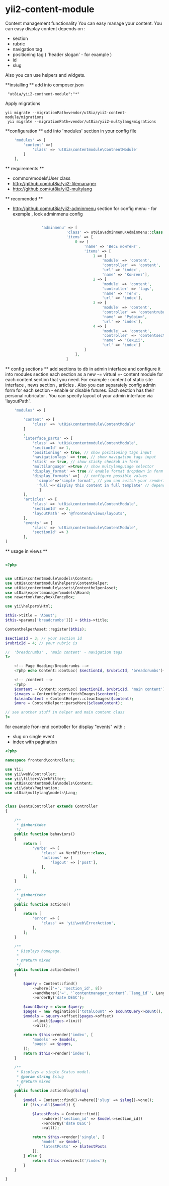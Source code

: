 # yii2-content-module
Content management functionality 
You can easy manage your content.
You can easy display content depends on :
  - section
  - rubric
  - navigation tag
  - positioning tag ( 'header slogan' - for example )
  - id
  - slug
  
Also you can use helpers and widgets.

**installing **
add into composer.json
~~~
 "ut8ia/yii2-contnent-module":"*"
 ~~~
 
 Apply migrations
 ~~~
 yii migrate --migrationPath=vendor/ut8ia/yii2-content-module/migrations
  yii migrate --migrationPath=vendor/ut8ia/yii2-multylang/migrations
 ~~~
 
 **configuration  **
 add into 'modules' section in your config file 
 
 ~~~php
     'modules' => [
         'content' =>[
             'class' => 'ut8ia\contentmodule\ContnentModule'
         ]
     ],
 ~~~
 
 
 ** requirements **
 - common\models\User class
 - http://github.com/ut8ia/yii2-filemanager
 - http://github.com/ut8ia/yii2-multylang
 
 
 ** recomended **
 - http://github.com/ut8ia/yii2-adminmenu
 section for config menu - for exemple , look adminmenu config
 ~~~php
 
                 'adminmenu' => [
                            'class' => ut8ia\adminmenu\Adminmenu::class,
                            'items' => [
                                0 => [
                                    'name' => 'Весь контент',
                                    'items' => [
                                        1 => [
                                            'module' => 'content',
                                            'controller' => 'content',
                                            'url' => 'index',
                                            'name' => 'Контент'],
                                        2 => [
                                            'module' => 'content',
                                            'controller' => 'tags',
                                            'name' => 'Теги',
                                            'url' => 'index'],
                                        3 => [
                                            'module' => 'content',
                                            'controller' => 'contentrubrics',
                                            'name' => 'Рубріки',
                                            'url' => 'index'],
                                        4 => [
                                            'module' => 'content',
                                            'controller' => 'contentsections',
                                            'name' => 'Секції',
                                            'url' => 'index']
                                    ]
                                ],
                            ]
 ~~~
 
 
 ** config sections **
 add sections to db in admin interface and configure it into modules section 
 each section as a new -= virtual =- content module for each content section that you need.
 For example : content of static site interface , news section , articles .
 Also you can separately config admin form for each section - enable or disable futures.
 Each section has their personal rubricator .
 You can specify layout of your admin interface via 'layoutPath'.
 ~~~php
     'modules' => [
         
         'content' => [
             'class' => 'ut8ia\contentmodule\ContentModule'
         ]
         ,
         'interface_parts' => [
             'class' => 'ut8ia\contentmodule\ContentModule',
             'sectionId' => 1,
             'positioning' => true, // show positioning tags input
             'navigationTags' => true, // show navigation tags input
             'stick' => true, // show sticky checkob in form
             'multilanguage' =>true // show multylanguiage selector
             'display_format' => true // enable format dropdown in form 
             'display_formats' =>[  // configure possible values
               'simple'=>'simple format', // you can switch your rendering 
               'full'=>'display this content in full template' // depends on this values             
                ]
         ],
         'articles' => [
             'class' => 'ut8ia\contentmodule\ContentModule',
             'sectionId' => 2,
             'layoutPath' => '@frontend/views/layouts',
         ],
         'events' => [
             'class' => 'ut8ia\contentmodule\ContentModule',
             'sectionId' => 3
         ],
 ]
 ~~~
 
 ** usage in views **

 ~~~php
 
 <?php
 
 
 use ut8ia\contentmodule\models\Content;
 use ut8ia\contentmodule\helpers\ContentHelper;
 use ut8ia\contentmodule\assets\ContenthelperAsset;
 use ut8ia\expertsmanager\models\Board;
 use newerton\fancybox\FancyBox;
 
 use yii\helpers\Html;
 
 $this->title = 'About';
 $this->params['breadcrumbs'][] = $this->title;
 
 ContenthelperAsset::register($this);
 
 $sectionId = 3; // your section id
 $rubricId = 4; // your rubric is
 
 //  'breadcrumbs' , 'main content' - navigation tags
?>
 
     <!-- Page Heading/Breadcrumbs -->
     <?php echo Content::contLoc( $sectionId, $rubricId, 'breadcrumbs')->text; ?>
 
     <!-- /content -->
     <?php
     $content = Content::contLoc( $sectionId, $rubricId, 'main content')->text;
     $images = ContentHelper::fetchImages($content);
     $cleanContent = ContentHelper::cleanImages($content);
     $more = ContentHelper::parseMore($cleanContent);

// see another stuff in helper and main content class
 ?>


 ~~~

for example fron-end controller for display "events" with :
 - slug on single event 
 - index with pagination

~~~php
<?php

namespace frontend\controllers;

use Yii;
use yii\web\Controller;
use yii\filters\VerbFilter;
use ut8ia\contentmodule\models\Content;
use yii\data\Pagination;
use ut8ia\multylang\models\Lang;


class EventsController extends Controller
{

    /**
     * @inheritdoc
     */
    public function behaviors()
    {
        return [
            'verbs' => [
                'class' => VerbFilter::class,
                'actions' => [
                    'logout' => ['post'],
                ],
            ],
        ];
    }

    /**
     * @inheritdoc
     */
    public function actions()
    {
        return [
            'error' => [
                'class' => 'yii\web\ErrorAction',
            ],
        ];
    }

    /**
     * Displays homepage.
     *
     * @return mixed
     */
    public function actionIndex()
    {

        $query = Content::find()
            ->where(['=', 'section_id', 8])
            ->andWhere(['=', '`contentmanager_content`.`lang_id`', Lang::getCurrent()->id])
            ->orderBy('date DESC');

        $countQuery = clone $query;
        $pages = new Pagination(['totalCount' => $countQuery->count(), 'pageSize' => 3]);
        $models = $query->offset($pages->offset)
            ->limit($pages->limit)
            ->all();

        return $this->render('index', [
            'models' => $models,
            'pages' => $pages,
        ]);
        return $this->render('index');
    }

    /**
     * Displays a single Status model.
     * @param string $slug
     * @return mixed
     */
    public function actionSlug($slug)
    {
        $model = Content::find()->where(['slug' => $slug])->one();
        if (!is_null($model)) {

            $latestPosts = Content::find()
                ->where(['section_id' => $model->section_id])
                ->orderBy('date DESC')
                ->all();

            return $this->render('single', [
                'model' => $model,
                'latestPosts' => $latestPosts
            ]);
        } else {
            return $this->redirect('/index');
        }
    }

}

~~~
